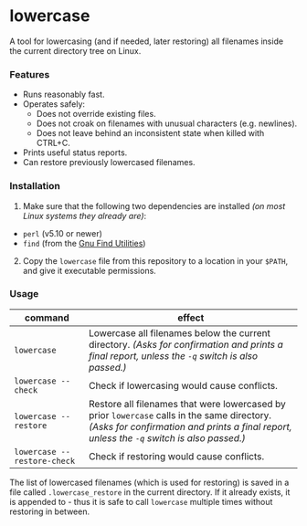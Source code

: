 # lowercase

A tool for lowercasing (and if needed, later restoring) all filenames inside the current directory tree on Linux.

### Features
* Runs reasonably fast.
* Operates safely:
  * Does not override existing files.
  * Does not croak on filenames with unusual characters (e.g. newlines).
  * Does not leave behind an inconsistent state when killed with CTRL+C.
* Prints useful status reports.
* Can restore previously lowercased filenames.

### Installation

1. Make sure that the following two dependencies are installed *(on most Linux systems they already are)*:
  * `perl` (v5.10 or newer)
  * `find` (from the [Gnu Find Utilities](http://www.gnu.org/software/findutils/))
2. Copy the `lowercase` file from this repository to a location in your `$PATH`, and give it executable permissions.

### Usage

command                     | effect
----------------------------|-----------------------------------------------------
`lowercase`                 | Lowercase all filenames below the current directory. *(Asks for confirmation and prints a final report, unless the `-q` switch is also passed.)*
`lowercase --check`         | Check if lowercasing would cause conflicts.
`lowercase --restore`       | Restore all filenames that were lowercased by prior `lowercase` calls in the same directory. *(Asks for confirmation and prints a final report, unless the `-q` switch is also passed.)*
`lowercase --restore-check` | Check if restoring would cause conflicts.

The list of lowercased filenames (which is used for restoring) is saved in a file called `.lowercase_restore` in the current directory. If it already exists, it is appended to - thus it is safe to call `lowercase` multiple times without restoring in between.

